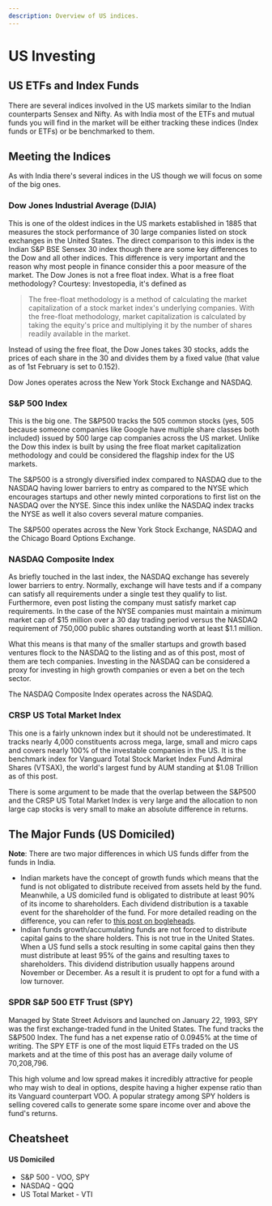 ```yaml
---
description: Overview of US indices.
---
```


# US Investing

## US ETFs and Index Funds

There are several indices involved in the US markets similar to the Indian counterparts Sensex and Nifty. As with India most of the ETFs and mutual funds you will find in the market will be either tracking these indices \(Index funds or ETFs\) or be benchmarked to them.

## Meeting the Indices

As with India there's several indices in the US though we will focus on some of the big ones.

### Dow Jones Industrial Average \(DJIA\)

This is one of the oldest indices in the US markets established in 1885 that measures the stock performance of 30 large companies listed on stock exchanges in the United States. The direct comparison to this index is the Indian S&P BSE Sensex 30 index though there are some key differences to the Dow and all other indices. This difference is very important and the reason why most people in finance consider this a poor measure of the market. The Dow Jones is not a free float index. What is a free float methodology? Courtesy: Investopedia, it's defined as

> The free-float methodology is a method of calculating the market capitalization of a stock market index's underlying companies. With the free-float methodology, market capitalization is calculated by taking the equity's price and multiplying it by the number of shares readily available in the market.

Instead of using the free float, the Dow Jones takes 30 stocks, adds the prices of each share in the 30 and divides them by a fixed value \(that value as of 1st February is set to 0.152\).

Dow Jones operates across the New York Stock Exchange and NASDAQ.

### S&P 500 Index

This is the big one. The S&P500 tracks the 505 common stocks \(yes, 505 because someone companies like Google have multiple share classes both included\) issued by 500 large cap companies across the US market. Unlike the Dow this index is built by using the free float market capitalization methodology and could be considered the flagship index for the US markets.

The S&P500 is a strongly diversified index compared to NASDAQ due to the NASDAQ having lower barriers to entry as compared to the NYSE which encourages startups and other newly minted corporations to first list on the NASDAQ over the NYSE. Since this index unlike the NASDAQ index tracks the NYSE as well it also covers several mature companies.

The S&P500 operates across the New York Stock Exchange, NASDAQ and the Chicago Board Options Exchange.

### NASDAQ Composite Index

As briefly touched in the last index, the NASDAQ exchange has severely lower barriers to entry. Normally, exchange will have tests and if a company can satisfy all requirements under a single test they qualify to list. Furthermore, even post listing the company must satisfy market cap requirements. In the case of the NYSE companies must maintain a minimum market cap of $15 million over a 30 day trading period versus the NASDAQ requirement of 750,000 public shares outstanding worth at least $1.1 million.

What this means is that many of the smaller startups and growth based ventures flock to the NASDAQ to the listing and as of this post, most of them are tech companies. Investing in the NASDAQ can be considered a proxy for investing in high growth companies or even a bet on the tech sector.

The NASDAQ Composite Index operates across the NASDAQ.

### CRSP US Total Market Index

This one is a fairly unknown index but it should not be underestimated. It tracks nearly 4,000 constituents across mega, large, small and micro caps and covers nearly 100% of the investable companies in the US. It is the benchmark index for Vanguard Total Stock Market Index Fund Admiral Shares \(VTSAX\), the world's largest fund by AUM standing at $1.08 Trillion as of this post.

There is some argument to be made that the overlap between the S&P500 and the CRSP US Total Market Index is very large and the allocation to non large cap stocks is very small to make an absolute difference in returns.

## The Major Funds \(US Domiciled\)

**Note**: There are two major differences in which US funds differ from the funds in India.

* Indian markets have the concept of growth funds which means that the fund is not obligated to distribute received from assets held by the fund. Meanwhile, a US domiciled fund is obligated to distribute at least 90% of its income to shareholders. Each dividend distribution is a taxable event for the shareholder of the fund. For more detailed reading on the difference, you can refer to [this post on bogleheads](https://www.bogleheads.org/wiki/Comparison_of_accumulating_ETFs_and_distributing_ETFs).
* Indian funds growth/accumulating funds are not forced to distribute capital gains to the share holders. This is not true in the United States. When a US fund sells a stock resulting in some capital gains then they must distribute at least 95% of the gains and resulting taxes to shareholders. This dividend distribution usually happens around November or December. As a result it is prudent to opt for a fund with a low turnover.

### SPDR S&P 500 ETF Trust \(SPY\)

Managed by State Street Advisors and launched on January 22, 1993, SPY was the first exchange-traded fund in the United States. The fund tracks the S&P500 Index. The fund has a net expense ratio of 0.0945% at the time of writing. The SPY ETF is one of the most liquid ETFs traded on the US markets and at the time of this post has an average daily volume of 70,208,796.

This high volume and low spread makes it incredibly attractive for people who may wish to deal in options, despite having a higher expense ratio than its Vanguard counterpart VOO. A popular strategy among SPY holders is selling covered calls to generate some spare income over and above the fund's returns.

## Cheatsheet

#### US Domiciled

* S&P 500 - VOO, SPY
* NASDAQ - QQQ
* US Total Market - VTI

